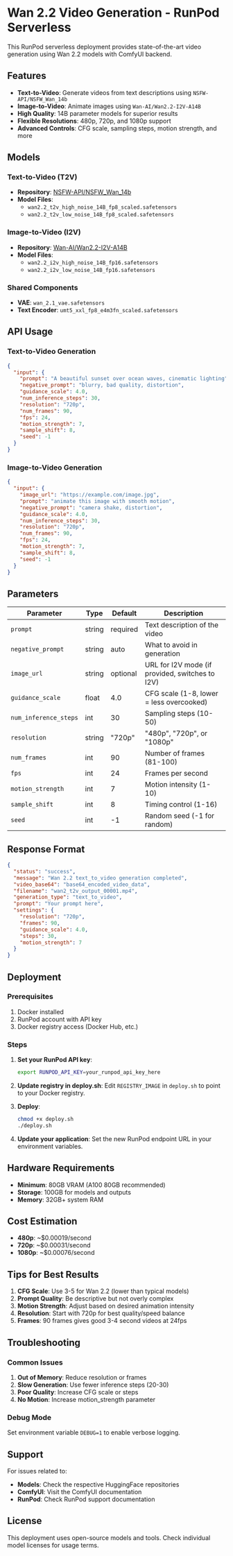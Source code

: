 # Wan 2.2 Video Generation - RunPod Serverless

This RunPod serverless deployment provides state-of-the-art video generation using Wan 2.2 models with ComfyUI backend.

## Features

- **Text-to-Video**: Generate videos from text descriptions using `NSFW-API/NSFW_Wan_14b`
- **Image-to-Video**: Animate images using `Wan-AI/Wan2.2-I2V-A14B`
- **High Quality**: 14B parameter models for superior results
- **Flexible Resolutions**: 480p, 720p, and 1080p support
- **Advanced Controls**: CFG scale, sampling steps, motion strength, and more

## Models

### Text-to-Video (T2V)
- **Repository**: [NSFW-API/NSFW_Wan_14b](https://huggingface.co/NSFW-API/NSFW_Wan_14b)
- **Model Files**:
  - `wan2.2_t2v_high_noise_14B_fp8_scaled.safetensors`
  - `wan2.2_t2v_low_noise_14B_fp8_scaled.safetensors`

### Image-to-Video (I2V)
- **Repository**: [Wan-AI/Wan2.2-I2V-A14B](https://huggingface.co/Wan-AI/Wan2.2-I2V-A14B)
- **Model Files**:
  - `wan2.2_i2v_high_noise_14B_fp16.safetensors`
  - `wan2.2_i2v_low_noise_14B_fp16.safetensors`

### Shared Components
- **VAE**: `wan_2.1_vae.safetensors`
- **Text Encoder**: `umt5_xxl_fp8_e4m3fn_scaled.safetensors`

## API Usage

### Text-to-Video Generation

```json
{
  "input": {
    "prompt": "A beautiful sunset over ocean waves, cinematic lighting",
    "negative_prompt": "blurry, bad quality, distortion",
    "guidance_scale": 4.0,
    "num_inference_steps": 30,
    "resolution": "720p",
    "num_frames": 90,
    "fps": 24,
    "motion_strength": 7,
    "sample_shift": 8,
    "seed": -1
  }
}
```

### Image-to-Video Generation

```json
{
  "input": {
    "image_url": "https://example.com/image.jpg",
    "prompt": "animate this image with smooth motion",
    "negative_prompt": "camera shake, distortion",
    "guidance_scale": 4.0,
    "num_inference_steps": 30,
    "resolution": "720p",
    "num_frames": 90,
    "fps": 24,
    "motion_strength": 7,
    "sample_shift": 8,
    "seed": -1
  }
}
```

## Parameters

| Parameter | Type | Default | Description |
|-----------|------|---------|-------------|
| `prompt` | string | required | Text description of the video |
| `negative_prompt` | string | auto | What to avoid in generation |
| `image_url` | string | optional | URL for I2V mode (if provided, switches to I2V) |
| `guidance_scale` | float | 4.0 | CFG scale (1-8, lower = less overcooked) |
| `num_inference_steps` | int | 30 | Sampling steps (10-50) |
| `resolution` | string | "720p" | "480p", "720p", or "1080p" |
| `num_frames` | int | 90 | Number of frames (81-100) |
| `fps` | int | 24 | Frames per second |
| `motion_strength` | int | 7 | Motion intensity (1-10) |
| `sample_shift` | int | 8 | Timing control (1-16) |
| `seed` | int | -1 | Random seed (-1 for random) |

## Response Format

```json
{
  "status": "success",
  "message": "Wan 2.2 text_to_video generation completed",
  "video_base64": "base64_encoded_video_data",
  "filename": "wan2_t2v_output_00001.mp4",
  "generation_type": "text_to_video",
  "prompt": "Your prompt here",
  "settings": {
    "resolution": "720p",
    "frames": 90,
    "guidance_scale": 4.0,
    "steps": 30,
    "motion_strength": 7
  }
}
```

## Deployment

### Prerequisites

1. Docker installed
2. RunPod account with API key
3. Docker registry access (Docker Hub, etc.)

### Steps

1. **Set your RunPod API key**:
   ```bash
   export RUNPOD_API_KEY=your_runpod_api_key_here
   ```

2. **Update registry in deploy.sh**:
   Edit `REGISTRY_IMAGE` in `deploy.sh` to point to your Docker registry.

3. **Deploy**:
   ```bash
   chmod +x deploy.sh
   ./deploy.sh
   ```

4. **Update your application**:
   Set the new RunPod endpoint URL in your environment variables.

## Hardware Requirements

- **Minimum**: 80GB VRAM (A100 80GB recommended)
- **Storage**: 100GB for models and outputs
- **Memory**: 32GB+ system RAM

## Cost Estimation

- **480p**: ~$0.00019/second
- **720p**: ~$0.00031/second
- **1080p**: ~$0.00076/second

## Tips for Best Results

1. **CFG Scale**: Use 3-5 for Wan 2.2 (lower than typical models)
2. **Prompt Quality**: Be descriptive but not overly complex
3. **Motion Strength**: Adjust based on desired animation intensity
4. **Resolution**: Start with 720p for best quality/speed balance
5. **Frames**: 90 frames gives good 3-4 second videos at 24fps

## Troubleshooting

### Common Issues

1. **Out of Memory**: Reduce resolution or frames
2. **Slow Generation**: Use fewer inference steps (20-30)
3. **Poor Quality**: Increase CFG scale or steps
4. **No Motion**: Increase motion_strength parameter

### Debug Mode

Set environment variable `DEBUG=1` to enable verbose logging.

## Support

For issues related to:
- **Models**: Check the respective HuggingFace repositories
- **ComfyUI**: Visit the ComfyUI documentation
- **RunPod**: Check RunPod support documentation

## License

This deployment uses open-source models and tools. Check individual model licenses for usage terms.